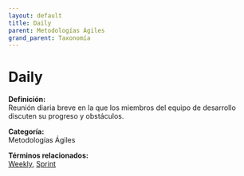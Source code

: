 ```yaml
---
layout: default
title: Daily
parent: Metodologías Ágiles
grand_parent: Taxonomía
---
```


# Daily

**Definición:**  
Reunión diaria breve en la que los miembros del equipo de desarrollo discuten su progreso y obstáculos.

**Categoría:**  
Metodologías Ágiles 
  


**Términos relacionados:**  
[Weekly](https://maleniski.github.io/diccionario-angl-tec-mx/docs/taxonomia/metodologías-ágiles/weekly.html), [Sprint](https://maleniski.github.io/diccionario-angl-tec-mx/docs/taxonomia/metodologías-ágiles/sprint.html)
